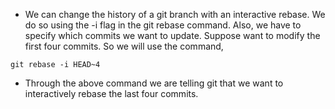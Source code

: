 * We can change the history of a git branch with an interactive rebase. We do so using the -i flag in the git rebase command. Also, we have to specify which commits we want to update. Suppose want to modify the first four commits. So we will use the command,

```
git rebase -i HEAD~4
```

* Through the above command we are telling git that we want to interactively rebase the last four commits. 
